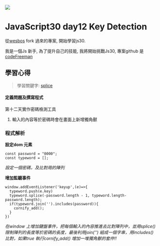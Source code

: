 ![](https://javascript30.com/images/JS3-social-share.png)

# JavaScript30 day12 Key Detection

從[wesbos](https://github.com/wesbos/JavaScript30) fork 過來的專案, 開始學習js30.

我是一個Js 新手, 為了提升自己的技能, 我將開始挑戰Js30, 專案github 是 [codeFreeman](https://github.com/codeFreeman/JavaScript30)

## 學習心得

> 學習關鍵字: [splice](https://developer.mozilla.org/zh-TW/docs/Web/JavaScript/Reference/Global_Objects/Array/splice)

#### 定義問題及撰寫程式

第十二天實作密碼檢測工具
1. 輸入的內容等於密碼時會在畫面上新增獨角獸

### 程式解析

**設定dom 元素**

    const password = "0000";
    const typeword = [];

*設定一個密碼，及比對用的陣列*

**增加監聽事件**

    window.addEventListener('keyup',(e)=>{
      typeword.push(e.key)
      typeword.splice(-password.length - 1, typeword.length- password.length);
      if(typeword.join('').includes(password)){
        cornify_add();
      }
    })

*在window 上增加鍵盤事件，把每個輸入的內容推進去比對陣列中，並用splice() 限制陣列的長度等於密碼的長度，最後利用join('') 組成一個字串，用includes() 比對，如果true 執行cornify_add() 增加一堆獨角獸的套件!!*
